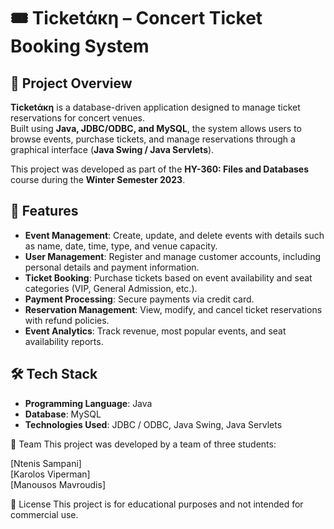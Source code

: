 # 🎟 Ticketάκη – Concert Ticket Booking System  

## 📌 Project Overview  
**Ticketάκη** is a database-driven application designed to manage ticket reservations for concert venues.  
Built using **Java, JDBC/ODBC, and MySQL**, the system allows users to browse events, purchase tickets, and manage reservations through a graphical interface (**Java Swing / Java Servlets**).  

This project was developed as part of the **HY-360: Files and Databases** course during the **Winter Semester 2023**.  

## 🚀 Features  
- **Event Management**: Create, update, and delete events with details such as name, date, time, type, and venue capacity.  
- **User Management**: Register and manage customer accounts, including personal details and payment information.  
- **Ticket Booking**: Purchase tickets based on event availability and seat categories (VIP, General Admission, etc.).  
- **Payment Processing**: Secure payments via credit card.  
- **Reservation Management**: View, modify, and cancel ticket reservations with refund policies.  
- **Event Analytics**: Track revenue, most popular events, and seat availability reports.  

## 🛠️ Tech Stack  
- **Programming Language**: Java  
- **Database**:  MySQL  
- **Technologies Used**: JDBC / ODBC, Java Swing, Java Servlets  

👥 Team
This project was developed by a team of three students:

[Ntenis Sampani] <br>
[Karolos Viperman] <br>
[Manousos Mavroudis] <br>

📜 License
This project is for educational purposes and not intended for commercial use.
